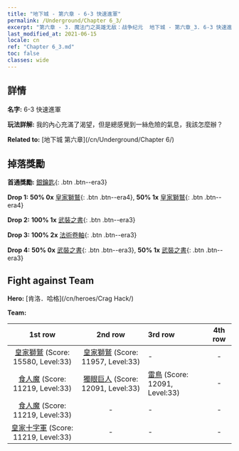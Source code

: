 ```yaml
---
title: "地下城 - 第六章 - 6-3 快速進軍"
permalink: /Underground/Chapter 6_3/
excerpt: "第六章 - 3. 魔法门之英雄无敌：战争纪元  地下城 - 第六章_3. 6-3 快速進軍"
last_modified_at: 2021-06-15
locale: cn
ref: "Chapter 6_3.md"
toc: false
classes: wide
---
```


## 詳情

 **名字:** 6-3 快速進軍

 **玩法詳解:**       我的內心充滿了渴望，但是總感覺到一絲危險的氣息，我該怎麼辦？

 **Related to:** [地下城 第六章](/cn/Underground/Chapter 6/)

## 掉落獎勵

 **首通獎勵:** [銀鑰匙](/cn/Items/con_693/){: .btn .btn--era3}

 **Drop 1:** **50% 0x** [皇家獅鷲](/cn/Items/unt_192/){: .btn .btn--era4}, **50% 1x** [皇家獅鷲](/cn/Items/unt_192/){: .btn .btn--era4}

 **Drop 2:** **100% 1x** [武裝之書](/cn/Items/mat_32/){: .btn .btn--era3}

 **Drop 3:** **100% 2x** [法術卷軸](/cn/Items/con_694/){: .btn .btn--era3}

 **Drop 4:** **50% 0x** [武裝之書](/cn/Items/mat_25/){: .btn .btn--era3}, **50% 1x** [武裝之書](/cn/Items/mat_25/){: .btn .btn--era3}


## Fight against Team
 **Hero:** [肯洛．哈格](/cn/heroes/Crag Hack/)

 **Team:**


  | 1st row | 2nd row | 3rd row | 4th row |
  |:----:|:----:|:----|:----:|
  | [皇家獅鷲](/cn/units/Griffin/) (Score: 15580, Level:33)  | [皇家獅鷲](/cn/units/Griffin/) (Score: 11957, Level:33)  | - | - |
  | [食人魔](/cn/units/Ogre/) (Score: 11219, Level:33)  | [獨眼巨人](/cn/units/Cyclops/) (Score: 12091, Level:33)  | [雷鳥](/cn/units/Roc/) (Score: 12091, Level:33)  | - |
  | [食人魔](/cn/units/Ogre/) (Score: 11219, Level:33)  | - | - | - |
  | [皇家十字軍](/cn/units/Swordsman/) (Score: 11219, Level:33)  | - | - | - |


